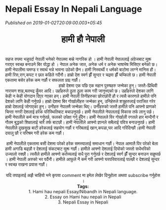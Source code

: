 # Nepali Essay In Nepali Language

*Published on 2019-01-02T20:09:00.003+05:45*

<h2 style="text-align: center;">
<span face=""arial unicode ms" , sans-serif" lang="NE" style="font-size: 22pt; line-height: 31.3867px;">हामी हौ नेपाली</span></h2>
<div class="MsoNormal">
<span face=""arial unicode ms" , sans-serif" lang="NE" style="font-size: 16pt; line-height: 22.8267px;"><br /></span><span face=""helvetica neue" , "arial" , "helvetica" , sans-serif"><span lang="NE" style="line-height: 17.12px;">सहज रुपमा भन्नुपर्दा नेपाली भनेको नेपालमा बस्ने नागरिक हो । हामी नेपाली नेपाललाई अंग्रेजबाट मुक्त गराएर स्वच्छ बनाउने बिर योद्धा हो । नेपाल अनेक जात</span><span lang="NE" style="line-height: 17.12px;">,</span><span lang="NE" style="line-height: 17.12px;"> अनेक</span><span lang="NE" style="line-height: 17.12px;"> </span><span lang="NE" style="line-height: 17.12px;">धर्म र अनेक भाषाभेष</span><span lang="NE" style="line-height: 17.12px;"> </span><span lang="NE" style="line-height: 17.12px;">मिसिएर बनेको छ। हामी नेपालीमा घमण्ड र स्वार्थ भन्ने भावना उठेको छैन। हामी निस्वार्थी र धर्मको बाटोमा लाग्ने मानिस हौ। हामी रिस</span><span lang="NE" style="line-height: 17.12px;">,</span><span lang="NE" style="line-height: 17.12px;">राग</span><span lang="NE" style="line-height: 17.12px;">,</span><span lang="NE" style="line-height: 17.12px;">कपट र छल कहिले गर्दैनौ। हाम्रो देश स्वर्ग झैँ सुन्दर र चद्रमा झैँ चम्किलो छ</span><span lang="NE" style="line-height: 17.12px;">।</span><span lang="NE" style="line-height: 17.12px;"> हामी नेपाली एकतामा बसेर हरेक कम गर्छौ र सफलता प्राप्त गर्छौ।</span><span style="line-height: 17.12px;"><o:p></o:p></span></span></div>
<div class="MsoNormal">
<span face=""helvetica neue" , "arial" , "helvetica" , sans-serif"><span lang="NE" style="line-height: 17.12px;">                                            हाम्रो देशमा एक पछि एक महान पुरुषहरु जन्मेका हुन्। जस्तै</span><span lang="NE" style="line-height: 17.12px;">-</span><span lang="NE" style="line-height: 17.12px;">प्रिथिवी नारायण शाह</span><span lang="NE" style="line-height: 17.12px;">,</span><span lang="NE" style="line-height: 17.12px;">बलभद्र कुँवर आदि। उहाँहरुले ठुला ठुला काम गरी जानुभएको छ। उहाँहरुले देशका लागि केही न केही योगदान दिएर गएका हन्। हामी नेपाली तिनीहरुका छोराछोरी हौ र त्यसै कारणले हामीले पनि देशको</span><span lang="NE" style="line-height: 17.12px;"> </span><span lang="NE" style="line-height: 17.12px;">लागि</span><span lang="NE" style="line-height: 17.12px;"> </span><span lang="NE" style="line-height: 17.12px;">केही गर्नुपर्छ</span><span lang="NE" style="line-height: 17.12px;">।</span><span lang="NE" style="line-height: 17.12px;"> हाम्रो देशमा बिर गोर्खालीहरु जन्मेका हुन्</span><span lang="NE" style="line-height: 17.12px;">, </span><span lang="NE" style="line-height: 17.12px;">उनिहेरुले शत्रुहरुलाई पराजित गरेर हाम्रो देशलाई जोगाएका हुन्। उनीहरु</span><span lang="NE" style="line-height: 17.12px;"> </span><span lang="NE" style="line-height: 17.12px;">नेपालमै जन्मेका थिए। उनीहरुको जस्तै हामीले पनि आफ्नो प्राणको चिन्ता नगरी देशलाई हरेक परिस्थितिबाट बचाउनुपर्छ</span><span lang="NE" style="line-height: 17.12px;">।</span><span lang="NE" style="line-height: 17.12px;"> हामी नेपालीले नेपाललाई विकास तर्फ लानु पर्छ। हामी नेपालीले कर्म मात्र गर्नुपर्छ</span><span lang="NE" style="line-height: 17.12px;">, </span><span lang="NE" style="line-height: 17.12px;">फलको उपेक्षा गर्नु हुँदैन। हामी नेपालले</span><span lang="NE" style="line-height: 17.12px;"> </span><span lang="NE" style="line-height: 17.12px;">विर गोर्खाली रगतले हार मान्दैनौ र गौतम बुद्धको शिक्षालाई चारै तर्फ बाटछौ</span><span lang="NE" style="line-height: 17.12px;">।</span><span lang="NE" style="line-height: 17.12px;"> हामी नेपालीले आफ्नो ज्ञानले सबैलाई पवित्र बनाउनुपर्छ। हामी नेपालीले दुखसुख बाटी हरेकलाई सहयोग गर्छौ र गरिबलाई खान</span><span lang="NE" style="line-height: 17.12px;">,</span><span lang="NE" style="line-height: 17.12px;">कपडा</span><span lang="NE" style="line-height: 17.12px;">,</span><span lang="NE" style="line-height: 17.12px;">घर आदि गरिदिन्छौ</span><span lang="NE" style="line-height: 17.12px;">।</span><span lang="NE" style="line-height: 17.12px;">हामी नेपाली दयालु छौ र परिश्रम गरी हरेक कम गर्छौ</span><span lang="NE" style="line-height: 17.12px;">।</span><span style="line-height: 17.12px;"><o:p></o:p></span></span></div>
<div class="MsoNormal">
<span face=""helvetica neue" , "arial" , "helvetica" , sans-serif"><span lang="NE" style="line-height: 17.12px;">                                                  </span><span style="line-height: 17.12px;"><o:p></o:p></span></span></div>
<div class="MsoNormal">
<span face=""helvetica neue" , "arial" , "helvetica" , sans-serif"><span lang="NE" style="line-height: 17.12px;"> हामी नेपालीले एकतामा बसी देशमा परेको हरेक समस्यालाई समाधान गर्छौ। नेपाल आमालै पिर परेको बेला हामी अगाडि बढ्छौ र देशलाई संकटबाट मुक्त गर्छौ। हामीले आफ्नो देशलाई दियोको जस्तो सधैभरिको उज्यालो रक्छौ</span><span lang="NE" style="line-height: 17.12px;">।</span><span lang="NE" style="line-height: 17.12px;"> त्यसैले हामीले आफ्नो कर्तव्यलाई सधै पुरा गर्नुपर्छ र देशलाई स्वर्ग झैँ सुन्दर बनाउन सक्नुपर्छ । हामी नेपाली अरुको भर पर्दैनौ। हामीले आफुले नै कर्म गरी आफ्नो घरपरिवारलाई पाल्छौ र देशलाई सुन्दर र स्वच्छ राखना प्रयास गर्छौ।</span><span style="line-height: 17.12px;"><o:p></o:p></span></span></div>
<div class="MsoNormal">
<span face=""helvetica neue" , "arial" , "helvetica" , sans-serif"><br /></span></div>
<div align="center" class="MsoNormal" style="text-align: center;">
<span face=""helvetica neue" , "arial" , "helvetica" , sans-serif" style="text-align: left;">यदि तपाइलाई अझै चाहियो भने कृपया comment मा इमेल लेखेर दिनुहोला अथवा subscribe गर्नुहोस ।</span></div><div align="center" class="MsoNormal" style="text-align: center;"><span face=""helvetica neue" , "arial" , "helvetica" , sans-serif" style="text-align: left;"><b>Tags:</b></span></div><div align="center" class="MsoNormal" style="text-align: center;"><span face=""helvetica neue" , "arial" , "helvetica" , sans-serif" style="text-align: left;">1. Hami hau nepali Essay/Nibandh in Nepali language.</span></div><div align="center" class="MsoNormal" style="text-align: center;"><span face=""helvetica neue" , "arial" , "helvetica" , sans-serif" style="text-align: left;">2. Essay on Hami hau nepali in Nepali</span></div><div align="center" class="MsoNormal" style="text-align: center;"><span face=""helvetica neue" , "arial" , "helvetica" , sans-serif" style="text-align: left;">3. Nepali Essay in Nepali</span></div>
